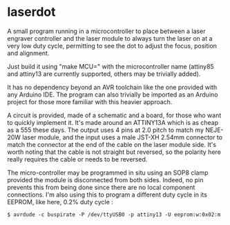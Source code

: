 laserdot
========

A small program running in a microcontroller to place between a laser engraver
controller and the laser module to always turn the laser on at a very low duty
cycle, permitting to see the dot to adjust the focus, position and alignment.

Just build it using "make MCU=" with the microcontroller name (attiny85 and
attiny13 are currently supported, others may be trivially added).

It has no dependency beyond an AVR toolchain like the one provided with any
Arduino IDE. The program can also trivially be imported as an Arduino project
for those more familiar with this heavier approach.

A circuit is provided, made of a schematic and a board, for those who want to
quickly implement it. It's made around an ATTINY13A which is as cheap as a
555 these days. The output uses 4 pins at 2.0 pitch to match my NEJE-20W laser
module, and the input uses a male JST-XH 2.54mm connector to match the
connector at the end of the cable on the laser module side. It's worth noting
that the cable is not straight but reversed, so the polarity here really
requires the cable or needs to be reversed.

The micro-controller may be programmed in situ using an SOP8 clamp provided
the module is disconnected from both sides. Indeed, no pin prevents this from
being done since there are no local component connections. I'm also using this
to program a different duty cycle in its EEPROM, like here, 0.2% duty cycle :

```
$ avrdude -c buspirate -P /dev/ttyUSB0 -p attiny13 -U eeprom:w:0x02:m
```

